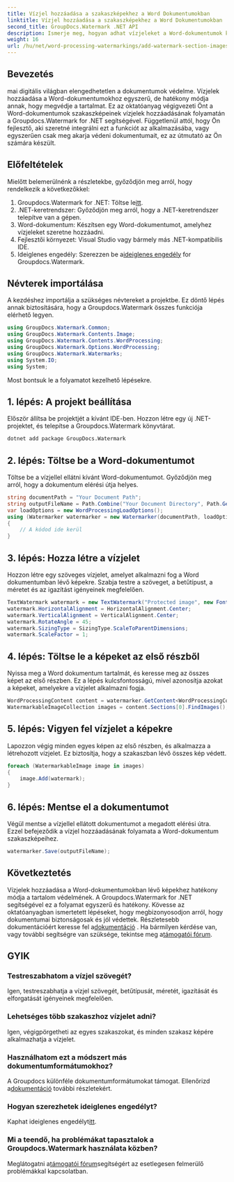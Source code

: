 ```yaml
---
title: Vízjel hozzáadása a szakaszképekhez a Word Dokumentumokban
linktitle: Vízjel hozzáadása a szakaszképekhez a Word Dokumentumokban
second_title: GroupDocs.Watermark .NET API
description: Ismerje meg, hogyan adhat vízjeleket a Word-dokumentumok képeihez a Groupdocs Watermark for .NET segítségével. Kövesse útmutatónkat a biztonságos és professzionális dokumentumvédelem érdekében.
weight: 16
url: /hu/net/word-processing-watermarkings/add-watermark-section-images-word-docs/
---
```

## Bevezetés
mai digitális világban elengedhetetlen a dokumentumok védelme. Vízjelek hozzáadása a Word-dokumentumokhoz egyszerű, de hatékony módja annak, hogy megvédje a tartalmat. Ez az oktatóanyag végigvezeti Önt a Word-dokumentumok szakaszképeinek vízjelek hozzáadásának folyamatán a Groupdocs.Watermark for .NET segítségével. Függetlenül attól, hogy Ön fejlesztő, aki szeretné integrálni ezt a funkciót az alkalmazásába, vagy egyszerűen csak meg akarja védeni dokumentumait, ez az útmutató az Ön számára készült.
## Előfeltételek
Mielőtt belemerülnénk a részletekbe, győződjön meg arról, hogy rendelkezik a következőkkel:
1.  Groupdocs.Watermark for .NET: Töltse le[itt](https://releases.groupdocs.com/Watermark/net/).
2. .NET-keretrendszer: Győződjön meg arról, hogy a .NET-keretrendszer telepítve van a gépen.
3. Word-dokumentum: Készítsen egy Word-dokumentumot, amelyhez vízjeleket szeretne hozzáadni.
4. Fejlesztői környezet: Visual Studio vagy bármely más .NET-kompatibilis IDE.
5.  Ideiglenes engedély: Szerezzen be a[ideiglenes engedély](https://purchase.groupdocs.com/temporary-license/) for Groupdocs.Watermark.
## Névterek importálása
A kezdéshez importálja a szükséges névtereket a projektbe. Ez döntő lépés annak biztosítására, hogy a Groupdocs.Watermark összes funkciója elérhető legyen.
```csharp
using GroupDocs.Watermark.Common;
using GroupDocs.Watermark.Contents.Image;
using GroupDocs.Watermark.Contents.WordProcessing;
using GroupDocs.Watermark.Options.WordProcessing;
using GroupDocs.Watermark.Watermarks;
using System.IO;
using System;
```
Most bontsuk le a folyamatot kezelhető lépésekre.
## 1. lépés: A projekt beállítása
Először állítsa be projektjét a kívánt IDE-ben. Hozzon létre egy új .NET-projektet, és telepítse a Groupdocs.Watermark könyvtárat.
```bash
dotnet add package GroupDocs.Watermark
```
## 2. lépés: Töltse be a Word-dokumentumot
Töltse be a vízjellel ellátni kívánt Word-dokumentumot. Győződjön meg arról, hogy a dokumentum elérési útja helyes.
```csharp
string documentPath = "Your Document Path";
string outputFileName = Path.Combine("Your Document Directory", Path.GetFileName(documentPath));
var loadOptions = new WordProcessingLoadOptions();
using (Watermarker watermarker = new Watermarker(documentPath, loadOptions))
{
    // A kódod ide kerül
}
```
## 3. lépés: Hozza létre a vízjelet
Hozzon létre egy szöveges vízjelet, amelyet alkalmazni fog a Word dokumentumban lévő képekre. Szabja testre a szöveget, a betűtípust, a méretet és az igazítást igényeinek megfelelően.
```csharp
TextWatermark watermark = new TextWatermark("Protected image", new Font("Arial", 8));
watermark.HorizontalAlignment = HorizontalAlignment.Center;
watermark.VerticalAlignment = VerticalAlignment.Center;
watermark.RotateAngle = 45;
watermark.SizingType = SizingType.ScaleToParentDimensions;
watermark.ScaleFactor = 1;
```
## 4. lépés: Töltse le a képeket az első részből
Nyissa meg a Word dokumentum tartalmát, és keresse meg az összes képet az első részben. Ez a lépés kulcsfontosságú, mivel azonosítja azokat a képeket, amelyekre a vízjelet alkalmazni fogja.
```csharp
WordProcessingContent content = watermarker.GetContent<WordProcessingContent>();
WatermarkableImageCollection images = content.Sections[0].FindImages();
```
## 5. lépés: Vigyen fel vízjelet a képekre
Lapozzon végig minden egyes képen az első részben, és alkalmazza a létrehozott vízjelet. Ez biztosítja, hogy a szakaszban lévő összes kép védett.
```csharp
foreach (WatermarkableImage image in images)
{
    image.Add(watermark);
}
```
## 6. lépés: Mentse el a dokumentumot
Végül mentse a vízjellel ellátott dokumentumot a megadott elérési útra. Ezzel befejeződik a vízjel hozzáadásának folyamata a Word-dokumentum szakaszképeihez.
```csharp
watermarker.Save(outputFileName);
```
## Következtetés
Vízjelek hozzáadása a Word-dokumentumokban lévő képekhez hatékony módja a tartalom védelmének. A Groupdocs.Watermark for .NET segítségével ez a folyamat egyszerű és hatékony. Kövesse az oktatóanyagban ismertetett lépéseket, hogy megbizonyosodjon arról, hogy dokumentumai biztonságosak és jól védettek.
 Részletesebb dokumentációért keresse fel a[dokumentáció](https://tutorials.groupdocs.com/Watermark/net/) . Ha bármilyen kérdése van, vagy további segítségre van szüksége, tekintse meg a[támogatói fórum](https://forum.groupdocs.com/c/watermark/19).
## GYIK
### Testreszabhatom a vízjel szövegét?
Igen, testreszabhatja a vízjel szövegét, betűtípusát, méretét, igazítását és elforgatását igényeinek megfelelően.
### Lehetséges több szakaszhoz vízjelet adni?
Igen, végigpörgetheti az egyes szakaszokat, és minden szakasz képére alkalmazhatja a vízjelet.
### Használhatom ezt a módszert más dokumentumformátumokhoz?
 A Groupdocs különféle dokumentumformátumokat támogat. Ellenőrizd a[dokumentáció](https://tutorials.groupdocs.com/Watermark/net/) további részletekért.
### Hogyan szerezhetek ideiglenes engedélyt?
 Kaphat ideiglenes engedélyt[itt](https://purchase.groupdocs.com/temporary-license/).
### Mi a teendő, ha problémákat tapasztalok a Groupdocs.Watermark használata közben?
 Meglátogatni a[támogatói fórum](https://forum.groupdocs.com/c/watermark/19)segítségért az esetlegesen felmerülő problémákkal kapcsolatban.